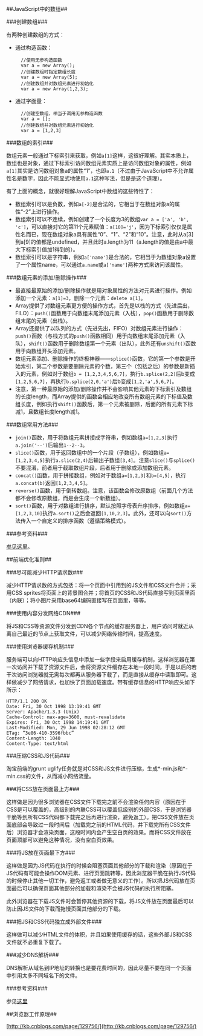 ##JavaScript中的数组##

###创建数组###

有两种创建数组的方式：

- 通过构造函数：
		
		//使用无参构造函数
    	var a = new Array();
		//创建数组时指定数组长度
		var a = new Array(5);
		//创建数组并对数组元素进行初始化
		var a = new Array(1,2,3);

- 通过字面量：

		//创建空数组，相当于调用无参构造函数
		var a = [];
		//创建数组并对数组元素进行初始化
		var a = [1,2,3]

###数组的索引###

数组元素一般通过下标索引来获取，例如`a[1]`这样，这很好理解。其实本质上，数组也是对象，通过下标索引访问数组元素实质上是访问数组对象的属性，例如`a[1]`其实是访问数组对象a的属性“1”，也即`a.1`（不过由于JavaScript中不允许属性名是数字，因此不能显式地使用`a.1`这种写法，但是是这个道理）。

有了上面的概念，就很好理解JavaScript中数组的这些特性了：

- 数组索引可以是负数，例如`a[-2]`是合法的，它相当于在数组对象a的属性“-2”上进行操作。
- 数组索引可以不连续，例如创建了一个长度为3的数组`var a = ['a', 'b', 'c']`，可以直接对它的第11个元素赋值：`a[10]='j'`，因为下标索引仅仅是属性名而已，现在数组对象a具有属性“0”、“1”、“2”和“10”。注意，此时从a[3]到a[9]的值都是undefined，并且此时a.length为11（a.length的值是由a中最大下标索引值加1得到的）。
- 数组索引可以是字符串，例如`a['name']`是合法的，它相当于为数组对象a设置了一个属性name，可以通过`a.name`或`a['name']`两种方式来访问该属性。

###数组元素的添加/删除操作###

- 最直接最原始的添加/删除操作就是用对象属性的方法对元素进行操作。例如添加一个元素：`a[1]=3`，删除一个元素：`delete a[1]`。
- Array提供了对数组元素更方便的操作方式，首先是以栈的方式（先进后出，FILO）：`push()`函数用于向数组末尾添加元素（入栈），`pop()`函数用于删除数组末尾的元素（出栈）。
- Array还提供了以队列的方式（先进先出，FIFO）对数组元素进行操作：`push()`函数（与栈方式的`push()`函数相同）用于向数组末尾添加元素（入队），`shift()`函数用于删除数组第一个元素（出队），此外还有`unshift()`函数用于向数组开头添加元素。
- 数组元素添加、删除操作的终极神器——`splice()`函数，它的第一个参数是开始索引，第二个参数是要删除元素的个数，第三个（包括之后）的参数是新插入的元素，例如对于数组`b = [1,2,3,4,5,6,7]`，执行`b.splice(2,2)`后b变成`[1,2,5,6,7]`，再执行`b.splice(2,0,'a')`后b变成`[1,2,'a',5,6,7]`。
- 注意，第一种最原始的添加/删除操作并不会影响其他元素的下标索引及数组的长度length，而Array提供的函数会相应地改变所有数组元素的下标值及数组长度，例如执行`shift()`函数后，第一个元素被删除，后面的所有元素下标减1，且数组长度length减1。

###数组常用方法###

- `join()`函数，用于将数组元素拼接成字符串，例如数组`a=[1,2,3]`执行`a.join('--')`后输出`1--2--3`。
- `slice()`函数，用于返回数组中的一个片段（子数组），例如数组`a=[1,2,3,4,5]`执行`a.slice(2,4)`后输出子数组`[3,4]`。注意`slice()`与`splice()`不要混淆，前者用于截取数组片段，后者用于删除或添加数组元素。
- `concat()`函数，用于拼接数组，例如对于数组`a=[1,2,3]`和`b=[4,5]`，执行`a.concat(b)`返回`[1,2,3,4,5]`。
- `reverse()`函数，用于倒转数组。注意，该函数会修改原数组（前面几个方法都不会修改原数组，而是会生成一个新数组）。
- `sort()`函数，用于对数组进行排序，默认按照字母表升序排序，例如数组`a=[1,2,3,10]`执行`a.sort()`之后会返回`[1,10,2,3]`。此外，还可以向`sort()`方法传入一个自定义的排序函数（遵循策略模式）。

###参考资料###

[参见这里](http://www.cnblogs.com/dolphinX/p/3353590.html)。

##前端优化准则##

###尽可能减少HTTP请求数###

减少HTTP请求数的方式包括：将一个页面中引用到的JS文件和CSS文件合并；采用CSS sprites将页面上的背景图合并；将首页的CSS和JS代码直接写到页面里面（内联）；将小图片采用base64编码直接写在页面里，等等。

###使用内容分发网络CDN###

将JS和CSS等资源文件分发到CDN各个节点的缓存服务器上，用户访问时就近从离自己最近的节点上获取文件，可以减少网络传输时间，提高速度。

###使用浏览器缓存机制###

服务端可以向HTTP响应头信息中添加一些字段来启用缓存机制，这样浏览器在第一次访问并下载了资源文件后，会将资源文件缓存在本地一段时间，于是以后的若干次访问浏览器就无需每次都再从服务器下载了，而是直接从缓存中读取即可。这样做减少了网络请求，也加快了页面加载速度。带有缓存信息的HTTP响应头如下所示：

    HTTP/1.1 200 OK
	Date: Fri, 30 Oct 1998 13:19:41 GMT
	Server: Apache/1.3.3 (Unix)
	Cache-Control: max-age=3600, must-revalidate
	Expires: Fri, 30 Oct 1998 14:19:41 GMT
	Last-Modified: Mon, 29 Jun 1998 02:28:12 GMT
	ETag: “3e86-410-3596fbbc”
	Content-Length: 1040
	Content-Type: text/html

###压缩CSS和JS代码###

淘宝前端的grunt uglify任务就是对CSS和JS文件进行压缩，生成*-min.js和*-min.css的文件，从而减小网络流量。

###将CSS放在页面最上方###

这样做是因为很多浏览器在CSS文件下载完之前不会渲染任何内容（原因在于CSS是可以覆盖的，高级别的内联CSS可以覆盖低级别的外部CSS，于是浏览器干脆等到所有CSS代码都下载完之后再进行渲染，避免返工）。把CSS文件放在页面底部会导致过一段时间后（加载完之前的HTML代码，并下载完所有CSS文件后）浏览器才会渲染页面，这段时间内会产生空白页的效果。而将CSS文件放在页面顶部可以避免这种情况，没有空白页效果。

###将JS放在页面最下方###

这样做是因为JS代码在执行的时候会阻塞页面其他部分的下载和渲染（原因在于JS代码有可能会操作DOM元素、进行页面跳转等，因此浏览器干脆在执行JS代码的时候停止其他一切工作，避免返工或者做无意义的工作）。所以把JS代码放在页面最后可以确保页面其他部分的加载和渲染不会被JS代码的执行所阻塞。

此外浏览器在下载JS文件时会暂停其他资源的下载，将JS文件放在页面最后可以防止因JS文件的下载而拖慢页面其他部分的下载。

###把JS和CSS代码独立成外部文件###

这样做可以减少HTML文件的体积，并且如果使用缓存的话，这些外部JS和CSS文件就不必重复下载了。

###减少DNS解析###

DNS解析从域名到IP地址的转换也是要花费时间的，因此尽量不要在同一个页面中引用太多不同域名下的文件。

###参考资料###

参见[这里](http://developer.51cto.com/art/201207/347525_all.htm)


##浏览器工作原理##

[http://kb.cnblogs.com/page/129756/](http://kb.cnblogs.com/page/129756/)